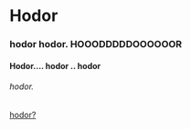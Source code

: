 # Hodor

### hodor hodor. HOOODDDDDOOOOOOR

#### Hodor.... hodor .. hodor

###### hodor.

[hodor?](https://dhruvsharma78.github.io/hodor)